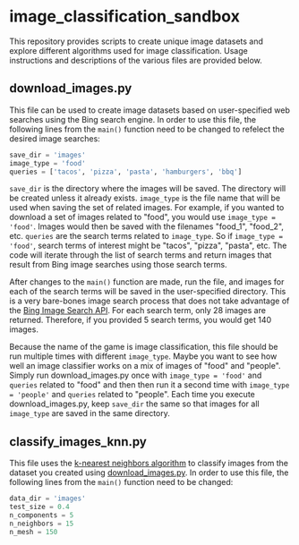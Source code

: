 # image_classification_sandbox

This repository provides scripts to create unique image datasets and explore different algorithms used for image classification. Usage instructions and descriptions of the various files are provided below.

## <a name="download"></a>download_images.py

This file can be used to create image datasets based on user-specified web searches using the Bing search engine. In order to use this file, the following lines from the ```main()``` function need to be changed to refelect the desired image searches:

```python
save_dir = 'images'
image_type = 'food'
queries = ['tacos', 'pizza', 'pasta', 'hamburgers', 'bbq']
```

```save_dir``` is the directory where the images will be saved. The directory will be created unless it already exists. ```image_type``` is the file name that will be used when saving the set of related images. For example, if you wanted to download a set of images related to "food", you would use ```image_type = 'food'```. Images would then be saved with the filenames "food_1", "food_2", etc. ```queries``` are the search terms related to ```image_type```. So if ```image_type = 'food'```, search terms of interest might be "tacos", "pizza", "pasta", etc. The code will iterate through the list of search terms and return images that result from Bing image searches using those search terms.

After changes to the ```main()``` function are made, run the file, and images for each of the search terms will be saved in the user-specified directory. This is a very bare-bones image search process that does not take advantage of the [Bing Image Search API](https://www.microsoft.com/cognitive-services/en-us/bing-image-search-api). For each search term, only 28 images are returned. Therefore, if you provided 5 search terms, you would get 140 images.

Because the name of the game is image classification, this file should be run multiple times with different ```image_type```. Maybe you want to see how well an image classifier works on a mix of images of "food" and "people". Simply run download_images.py once with ```image_type = 'food'``` and ```queries``` related to "food" and then then run it a second time with ```image_type = 'people'``` and ```queries``` related to "people". Each time you execute download_images.py, keep ```save_dir``` the same so that images for all ```image_type``` are saved in the same directory.

## classify_images_knn.py

This file uses the [k-nearest neighbors algorithm](https://en.wikipedia.org/wiki/K-nearest_neighbors_algorithm) to classify images from the dataset you created using [download_images.py](#download). In order to use this file, the following lines from the ```main()``` function need to be changed:

```python
data_dir = 'images'
test_size = 0.4
n_components = 5
n_neighbors = 15
n_mesh = 150
```
